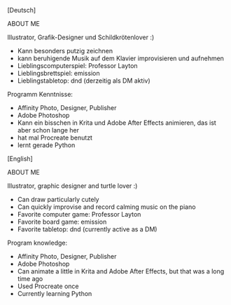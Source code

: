 [Deutsch]

ABOUT ME

Illustrator, Grafik-Designer und Schildkrötenlover :)

- Kann besonders putzig zeichnen
- kann beruhigende Musik auf dem Klavier improvisieren und aufnehmen
- Lieblingscomputerspiel: Professor Layton
- Lieblingsbrettspiel: emission
- Lieblingstabletop: dnd (derzeitig als DM aktiv)

Programm Kenntnisse:
- Affinity Photo, Designer, Publisher
- Adobe Photoshop
- Kann ein bisschen in Krita und Adobe After Effects animieren, das ist aber schon lange her
- hat mal Procreate benutzt
- lernt gerade Python

[English]

ABOUT ME

Illustrator, graphic designer and turtle lover :)

- Can draw particularly cutely
- Can quickly improvise and record calming music on the piano
- Favorite computer game: Professor Layton
- Favorite board game: emission
- Favorite tabletop: dnd (currently active as a DM)

Program knowledge:
- Affinity Photo, Designer, Publisher
- Adobe Photoshop
- Can animate a little in Krita and Adobe After Effects, but that was a long time ago
- Used Procreate once
- Currently learning Python
